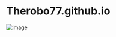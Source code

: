 # Therobo77.github.io


![image](https://user-images.githubusercontent.com/105917542/207209371-0556b2f3-6c91-496a-8658-1e377ff316b8.png)
